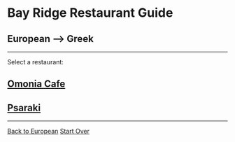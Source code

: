 # Bay Ridge Restaurant Guide
## European --> Greek
---
Select a restaurant:
## [Omonia Cafe](https://omoniacafe.com/)
## [Psaraki](https://www.psaraki.com/)
---
[Back to European](European.md)
[Start Over](../home.md)
